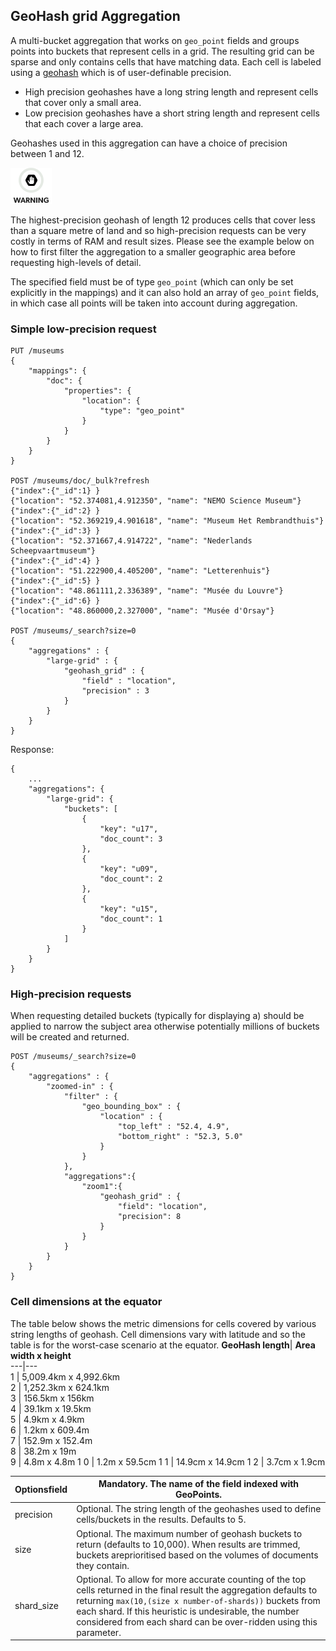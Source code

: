 ## GeoHash grid Aggregation

A multi-bucket aggregation that works on `geo_point` fields and groups points into buckets that represent cells in a grid. The resulting grid can be sparse and only contains cells that have matching data. Each cell is labeled using a [geohash](http://en.wikipedia.org/wiki/Geohash) which is of user-definable precision.

  * High precision geohashes have a long string length and represent cells that cover only a small area. 
  * Low precision geohashes have a short string length and represent cells that each cover a large area. 



Geohashes used in this aggregation can have a choice of precision between 1 and 12.

![Warning](images/icons/warning.png)

The highest-precision geohash of length 12 produces cells that cover less than a square metre of land and so high-precision requests can be very costly in terms of RAM and result sizes. Please see the example below on how to first filter the aggregation to a smaller geographic area before requesting high-levels of detail.

The specified field must be of type `geo_point` (which can only be set explicitly in the mappings) and it can also hold an array of `geo_point` fields, in which case all points will be taken into account during aggregation.

### Simple low-precision request
    
    
    PUT /museums
    {
        "mappings": {
            "doc": {
                "properties": {
                    "location": {
                        "type": "geo_point"
                    }
                }
            }
        }
    }
    
    POST /museums/doc/_bulk?refresh
    {"index":{"_id":1} }
    {"location": "52.374081,4.912350", "name": "NEMO Science Museum"}
    {"index":{"_id":2} }
    {"location": "52.369219,4.901618", "name": "Museum Het Rembrandthuis"}
    {"index":{"_id":3} }
    {"location": "52.371667,4.914722", "name": "Nederlands Scheepvaartmuseum"}
    {"index":{"_id":4} }
    {"location": "51.222900,4.405200", "name": "Letterenhuis"}
    {"index":{"_id":5} }
    {"location": "48.861111,2.336389", "name": "Musée du Louvre"}
    {"index":{"_id":6} }
    {"location": "48.860000,2.327000", "name": "Musée d'Orsay"}
    
    POST /museums/_search?size=0
    {
        "aggregations" : {
            "large-grid" : {
                "geohash_grid" : {
                    "field" : "location",
                    "precision" : 3
                }
            }
        }
    }

Response:
    
    
    {
        ...
        "aggregations": {
            "large-grid": {
                "buckets": [
                    {
                        "key": "u17",
                        "doc_count": 3
                    },
                    {
                        "key": "u09",
                        "doc_count": 2
                    },
                    {
                        "key": "u15",
                        "doc_count": 1
                    }
                ]
            }
        }
    }

### High-precision requests

When requesting detailed buckets (typically for displaying a) should be applied to narrow the subject area otherwise potentially millions of buckets will be created and returned.
    
    
    POST /museums/_search?size=0
    {
        "aggregations" : {
            "zoomed-in" : {
                "filter" : {
                    "geo_bounding_box" : {
                        "location" : {
                            "top_left" : "52.4, 4.9",
                            "bottom_right" : "52.3, 5.0"
                        }
                    }
                },
                "aggregations":{
                    "zoom1":{
                        "geohash_grid" : {
                            "field": "location",
                            "precision": 8
                        }
                    }
                }
            }
        }
    }

### Cell dimensions at the equator

The table below shows the metric dimensions for cells covered by various string lengths of geohash. Cell dimensions vary with latitude and so the table is for the worst-case scenario at the equator.
**GeoHash length**| **Area width x height**    
---|---    
1 | 5,009.4km x 4,992.6km     
2 | 1,252.3km x 624.1km     
3 | 156.5km x 156km     
4 | 39.1km x 19.5km     
5 | 4.9km x 4.9km     
6 | 1.2km x 609.4m     
7 | 152.9m x 152.4m     
8 | 38.2m x 19m     
9 | 4.8m x 4.8m     1
0 | 1.2m x 59.5cm     1
1 | 14.9cm x 14.9cm     1
2 | 3.7cm x 1.9cm     

Optionsfield | Mandatory. The name of the field indexed with GeoPoints.   
---|---    
precision | Optional. The string length of the geohashes used to define cells/buckets in the results. Defaults to 5.    
size | Optional. The maximum number of geohash buckets to return (defaults to 10,000). When results are trimmed, buckets areprioritised based on the volumes of documents they contain.    
shard_size | Optional. To allow for more accurate counting of the top cells returned in the final result the aggregation defaults to returning `max(10,(size x number-of-shards))` buckets from each shard. If this heuristic is undesirable, the number considered from each shard can be over-ridden using this parameter. 
